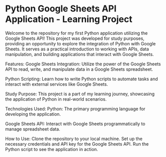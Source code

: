# Python Google Sheets API Application - Learning Project

Welcome to the repository for my first Python application utilizing the Google Sheets API! This project was developed for study purposes, providing an opportunity to explore the integration of Python with Google Sheets. It serves as a practical introduction to working with APIs, data manipulation, and building applications that interact with Google Sheets.

Features:
Google Sheets Integration: Utilize the power of the Google Sheets API to read, write, and manipulate data in a Google Sheets spreadsheet.

Python Scripting: Learn how to write Python scripts to automate tasks and interact with external services like Google Sheets.

Study Purpose: This project is a part of my learning journey, showcasing the application of Python in real-world scenarios.

Technologies Used:
Python: The primary programming language for developing the application.

Google Sheets API: Interact with Google Sheets programmatically to manage spreadsheet data.

How to Use:
Clone the repository to your local machine.
Set up the necessary credentials and API key for the Google Sheets API.
Run the Python script to see the application in action.
